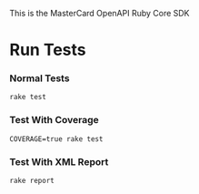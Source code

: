 This is the MasterCard OpenAPI Ruby Core SDK

# Run Tests

### Normal Tests

`rake test`

### Test With Coverage

`COVERAGE=true rake test`

### Test With XML Report
`rake report`
